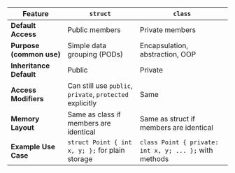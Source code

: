 | Feature                  | `struct`                                                  | `class`                                                |
| ------------------------ | --------------------------------------------------------- | ------------------------------------------------------ |
| **Default Access**       | Public members                                            | Private members                                        |
| **Purpose (common use)** | Simple data grouping (PODs)                               | Encapsulation, abstraction, OOP                        |
| **Inheritance Default**  | Public                                                    | Private                                                |
| **Access Modifiers**     | Can still use `public`, `private`, `protected` explicitly | Same                                                   |
| **Memory Layout**        | Same as class if members are identical                    | Same as struct if members are identical                |
| **Example Use Case**     | `struct Point { int x, y; };` for plain storage           | `class Point { private: int x, y; ... };` with methods |
